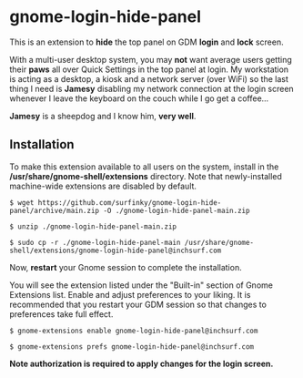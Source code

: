 # gnome-login-hide-panel

This is an extension to **hide** the top panel on GDM **login** and **lock** screen.

With a multi-user desktop system, you may **not** want average users getting their **paws** all over Quick Settings in the top panel at login. My workstation is acting as a desktop, a kiosk and a network server (over WiFi) so the last thing I need is **Jamesy** disabling my network connection at the login screen whenever I leave the keyboard on the couch while I go get a coffee...

**Jamesy** is a sheepdog and I know him, **very well**.

## Installation

To make this extension available to all users on the system, install in the **/usr/share/gnome-shell/extensions** directory. Note that newly-installed machine-wide extensions are disabled by default.


```
$ wget https://github.com/surfinky/gnome-login-hide-panel/archive/main.zip -O ./gnome-login-hide-panel-main.zip

$ unzip ./gnome-login-hide-panel-main.zip

$ sudo cp -r ./gnome-login-hide-panel-main /usr/share/gnome-shell/extensions/gnome-login-hide-panel@inchsurf.com
```


Now, **restart** your Gnome session to complete the installation.


You will see the extension listed under the "Built-in" section of Gnome Extensions list. Enable and adjust preferences to your liking. It is recommended that you restart your GDM session so that changes to preferences take full effect.


```
$ gnome-extensions enable gnome-login-hide-panel@inchsurf.com

$ gnome-extensions prefs gnome-login-hide-panel@inchsurf.com
```


**Note authorization is required to apply changes for the login screen.**

